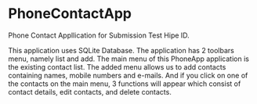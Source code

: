 # PhoneContactApp
Phone Contact Appllication for Submission Test Hipe ID.

This application uses SQLite Database.
The application has 2 toolbars menu, namely list and add.
The main menu of this PhoneApp application is the existing contact list.
The added menu allows us to add contacts containing names, mobile numbers and e-mails.
And if you click on one of the contacts on the main menu, 3 functions will appear which consist of contact details, edit contacts, and delete contacts.
